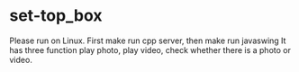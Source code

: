 # set-top_box
Please run on Linux.
First make run cpp server, then make run javaswing
It has three function play photo, play video, check whether there is a photo or video.
